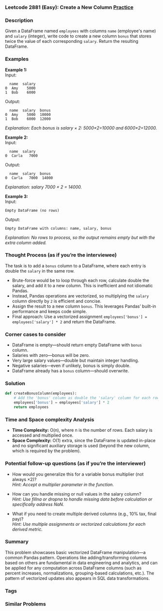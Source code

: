 ### Leetcode 2881 (Easy): Create a New Column [Practice](https://leetcode.com/problems/create-a-new-column)

### Description  
Given a DataFrame named `employees` with columns `name` (employee's name) and `salary` (integer), write code to create a new column `bonus` that stores twice the value of each corresponding `salary`. Return the resulting DataFrame.

### Examples  

**Example 1:**  
Input:  
```
  name  salary
0  Amy    5000
1  Bob    6000
```
Output:  
```
  name  salary  bonus
0  Amy    5000  10000
1  Bob    6000  12000
```
*Explanation: Each bonus is salary × 2: 5000×2=10000 and 6000×2=12000.*

**Example 2:**  
Input:  
```
  name  salary
0  Carla   7000
```
Output:  
```
  name  salary  bonus
0  Carla   7000  14000
```
*Explanation: salary 7000 × 2 = 14000.*

**Example 3:**  
Input:  
```
Empty DataFrame (no rows)
```
Output:  
```
Empty DataFrame with columns: name, salary, bonus
```
*Explanation: No rows to process, so the output remains empty but with the extra column added.*

### Thought Process (as if you’re the interviewee)  
The task is to add a `bonus` column to a DataFrame, where each entry is double the `salary` in the same row.  
- Brute-force would be to loop through each row, calculate double the salary, and add it to a new column. This is inefficient and not idiomatic Pandas.
- Instead, Pandas operations are vectorized, so multiplying the `salary` column directly by `2` is efficient and concise.  
- Assign the result to a new column `bonus`. This leverages Pandas’ built-in performance and keeps code simple.  
- Final approach: Use a vectorized assignment `employees['bonus'] = employees['salary'] * 2` and return the DataFrame.

### Corner cases to consider  
- DataFrame is empty—should return empty DataFrame with `bonus` column.
- Salaries with zero—bonus will be zero.
- Very large salary values—double but maintain integer handling.
- Negative salaries—even if unlikely, bonus is simply double.
- DataFrame already has a `bonus` column—should overwrite.

### Solution

```python
def createBonusColumn(employees):
    # Add the 'bonus' column as double the 'salary' column for each row
    employees['bonus'] = employees['salary'] * 2
    return employees
```

### Time and Space complexity Analysis  

- **Time Complexity:** O(n), where n is the number of rows. Each salary is accessed and multiplied once.
- **Space Complexity:** O(1) extra, since the DataFrame is updated in-place and no significant auxiliary storage is used (beyond the new column, which is required by the problem).

### Potential follow-up questions (as if you’re the interviewer)  

- How would you generalize this for a variable bonus multiplier (not always ×2)?  
  *Hint: Accept a multiplier parameter in the function.*

- How can you handle missing or null values in the salary column?  
  *Hint: Use fillna or dropna to handle missing data before calculation or specifically address NaN.*

- What if you need to create multiple derived columns (e.g., 10% tax, final pay)?  
  *Hint: Use multiple assignments or vectorized calculations for each derived metric.*

### Summary
This problem showcases basic vectorized DataFrame manipulation—a common Pandas pattern. Operations like adding/transforming columns based on others are fundamental in data engineering and analytics, and can be applied for any computation across DataFrame columns (such as percent increases, normalizations, grouping-based calculations, etc.). The pattern of vectorized updates also appears in SQL data transformations.

### Tags

### Similar Problems
